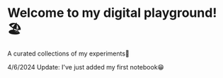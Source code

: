 # Welcome to my digital playground! 🏖️
A curated collections of my experiments🥂

4/6/2024 Update: I've just added my first notebook😁